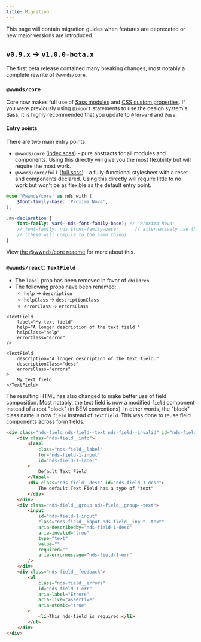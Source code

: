 ```yaml
---
title: Migration
---
```


This page will contain migration guides when features are deprecated or new major versions are introduced.

## `v0.9.x` → `v1.0.0-beta.x`

The first beta release contained many breaking changes, most notably a complete rewrite of `@wwnds/core`.

### `@wwnds/core`

Core now makes full use of [Sass modules](https://css-tricks.com/introducing-sass-modules/) and [CSS custom properties](https://developer.mozilla.org/en-US/docs/Web/CSS/--*).
If you were previously using `@import` statements to use the design system's Sass, it is highly recommended that you update to `@forward` and `@use`.

#### Entry points

There are two main entry points:

- `@wwnds/core` ([index.scss](https://github.com/wwnorton/design-system/blob/main/packages/core/index.scss)) - pure abstracts for all modules and components. Using this directly will give you the most flexibility but will require the most work.
- `@wwnds/core/full` ([full.scss](https://github.com/wwnorton/design-system/blob/main/packages/core/full.scss)) - a fully-functional stylesheet with a reset and components declared. Using this directly will require little to no work but won't be as flexible as the default entry point.

```scss
@use '@wwnds/core' as nds with (
	$font-family-base: 'Proxima Nova',
);

.my-declaration {
	font-family: var(--nds-font-family-base); // 'Proxima Nova'
	// font-family: nds.$font-family-base;		// alternatively use the Sass variable
	// (these will compile to the same thing)
}
```

View [the @wwnds/core readme](https://github.com/wwnorton/design-system/tree/main/packages/core#readme)
for more about this.

### `@wwnds/react`: `TextField`

- The `label` prop has been removed in favor of `children`.
- The following props have been renamed:
  - `help` → `description`
  - `helpClass` → `descriptionClass`
  - `errorClass` → `errorsClass`

```tsx title="v0.9.x"
<TextField
	label="My text field"
	help="A longer description of the text field."
	helpClass="help"
	errorClass="error"
/>
```

```tsx title="v1.0.0-beta.x"
<TextField
	description="A longer description of the text field."
	descriptionClass="desc"
	errorsClass="errors"
>
	My text field
</TextField>
```

The resulting HTML has also changed to make better use of field composition.
Most notably, the text field is now a modified `field` component instead of a
root "block" (in BEM conventions).
In other words, the "block" class name is now `field` instead of `textfield`.
This was done to reuse field components across form fields.

```html title="v1.0.0-beta.x"
<div class="nds-field nds-field--text nds-field--invalid" id="nds-field-1">
	<div class="nds-field__info">
		<label
			class="nds-field__label"
			for="nds-field-1-input"
			id="nds-field-1-label"
		>
			Default Text Field
		</label>
		<div class="nds-field__desc" id="nds-field-1-desc">
			The default Text Field has a type of "text"
		</div>
	</div>
	<div class="nds-field__group nds-field__group--text">
		<input
			id="nds-field-1-input"
			class="nds-field__input nds-field__input--text"
			aria-describedby="nds-field-1-desc"
			aria-invalid="true"
			type="text"
			value=""
			required=""
			aria-errormessage="nds-field-1-err"
		/>
	</div>
	<div class="nds-field__feedback">
		<ul
			class="nds-field__errors"
			id="nds-field-1-err"
			aria-label="Errors"
			aria-live="assertive"
			aria-atomic="true"
		>
			<li>This nds-field is required.</li>
		</ul>
	</div>
</div>
```
